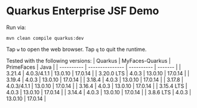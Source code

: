 # Quarkus Enterprise JSF Demo

Run via:
```
mvn clean compile quarkus:dev
```
Tap `w` to open the web browser.
Tap `q` to quit the runtime.

Tested with the following versions:
| Quarkus    | MyFaces-Quarkus | PrimeFaces | Java    |
| ---------- | --------------- | ---------- | ------- |
| 3.21.4     | 4.0.3/4.1.1     | 13.0.10    | 17.0.14 |
| 3.20.0 LTS | 4.0.3           | 13.0.10    | 17.0.14 |
| 3.19.4     | 4.0.3           | 13.0.10    | 17.0.14 |
| 3.18.4     | 4.0.3           | 13.0.10    | 17.0.14 |
| 3.17.8     | 4.0.3/4.1.1     | 13.0.10    | 17.0.14 |
| 3.16.4     | 4.0.3           | 13.0.10    | 17.0.14 |
| 3.15.4 LTS | 4.0.3           | 13.0.10    | 17.0.14 |
| 3.14.4     | 4.0.3           | 13.0.10    | 17.0.14 |
| 3.8.6 LTS  | 4.0.3           | 13.0.10    | 17.0.14 |
